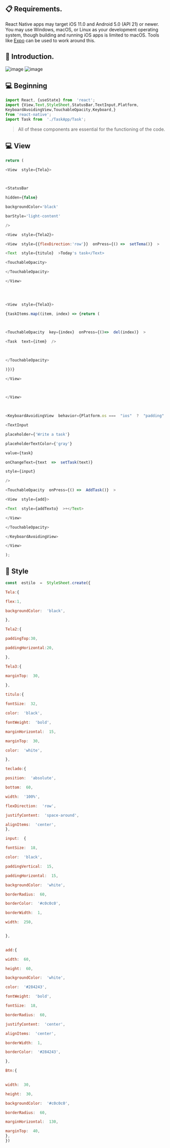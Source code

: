 ## 📋  Requirements.
React Native apps may target iOS 11.0 and Android 5.0 (API 21) or newer. You may use Windows, macOS, or Linux as your development operating system, though building and running iOS apps is limited to macOS. Tools like [Expo](https://expo.io/) can be used to work around this.

## 📱  Introduction.
![image](https://user-images.githubusercontent.com/83431609/118301412-64eaf000-b4b9-11eb-8404-dfd9fdbf9c94.png) 
![image](https://user-images.githubusercontent.com/83431609/118301679-bc895b80-b4b9-11eb-986b-82df0d382b90.png)




## 💻  Beginning

```js
import React, {useState} from  'react';
import {View,Text,StyleSheet,StatusBar,TextInput,Platform,
KeyboardAvoidingView,TouchableOpacity,Keyboard,}
from 'react-native';
import Task from  './TaskApp/Task';
```
> All of these components are essential for the functioning of the code.
## 💻  View
```js
return (

<View  style={Tela}>

  

<StatusBar

hidden={false}

backgroundColor='black'

barStyle='light-content'

/>

<View  style={Tela2}>

<View  style={{flexDirection:'row'}}  onPress={() =>  setTema()}  >

<Text  style={titulo}  >Today's task</Text>

<TouchableOpacity>

</TouchableOpacity>

</View>

  
  

<View  style={Tela3}>

{taskItems.map((item, index) => {return (

  

<TouchableOpacity  key={index}  onPress={()=>  del(index)}  >

<Task  text={item}  />

  

</TouchableOpacity>

)})}

</View>

  

</View>

  

<KeyboardAvoidingView  behavior={Platform.os ===  "ios"  ?  "padding"  :  "height"}  style={teclado}>

<TextInput

placeholder={'Write a task'}

placeholderTextColor={'gray'}

value={task}

onChangeText={text  =>  setTask(text)}

style={input}

/>

<TouchableOpacity  onPress={() =>  AddTask()}  >

<View  style={add}>

<Text  style={addTexto}  >+</Text>

</View>

</TouchableOpacity>

</KeyboardAvoidingView>

</View>

);
```

## 📱 Style

```js
const  estilo  =  StyleSheet.create({

Tela:{

flex:1,

backgroundColor:  'black',

},

Tela2:{

paddingTop:30,

paddingHorizontal:20,

},

Tela3:{

marginTop:  30,
 
},

titulo:{

fontSize:  32,

color:  'black',

fontWeight:  'bold',

marginHorizontal:  15,

marginTop:  30,

color:  'white',

},

teclado:{

position:  'absolute',

bottom:  60,

width:  '100%',

flexDirection:  'row',

justifyContent:  'space-around',

alignItems:  'center',
},

input:  {

fontSize:  18,

color:  'black',

paddingVertical:  15,

paddingHorizontal:  15,

backgroundColor:  'white',

borderRadius:  60,

borderColor:  '#c0c0c0',

borderWidth:  1,

width:  250,


},

 
add:{

width:  60,

height:  60,

backgroundColor:  'white',

color:  '#284243',

fontWeight:  'bold',

fontSize:  18,

borderRadius:  60,

justifyContent:  'center',

alignItems:  'center',

borderWidth:  1,

borderColor:  '#284243',

},

Btn:{

  
width:  30,

height:  30,

backgroundColor:  '#c0c0c0',

borderRadius:  60,

marginHorizontal:  130,

marginTop:  40,
},
})
```



```



